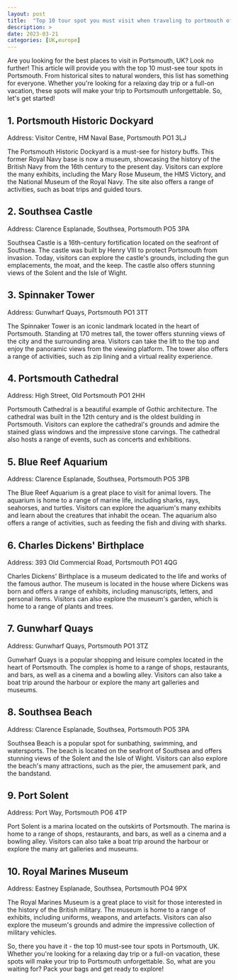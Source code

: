 ```yaml
---
layout: post
title:  "Top 10 tour spot you must visit when traveling to portmouth of UK"
description: >
date: 2023-03-21
categories: [UK,europe]
---
```


Are you looking for the best places to visit in Portsmouth, UK? Look no further! This article will provide you with the top 10 must-see tour spots in Portsmouth. From historical sites to natural wonders, this list has something for everyone. Whether you're looking for a relaxing day trip or a full-on vacation, these spots will make your trip to Portsmouth unforgettable. So, let's get started!

## 1. Portsmouth Historic Dockyard

Address: Visitor Centre, HM Naval Base, Portsmouth PO1 3LJ

The Portsmouth Historic Dockyard is a must-see for history buffs. This former Royal Navy base is now a museum, showcasing the history of the British Navy from the 16th century to the present day. Visitors can explore the many exhibits, including the Mary Rose Museum, the HMS Victory, and the National Museum of the Royal Navy. The site also offers a range of activities, such as boat trips and guided tours.

## 2. Southsea Castle

Address: Clarence Esplanade, Southsea, Portsmouth PO5 3PA

Southsea Castle is a 16th-century fortification located on the seafront of Southsea. The castle was built by Henry VIII to protect Portsmouth from invasion. Today, visitors can explore the castle's grounds, including the gun emplacements, the moat, and the keep. The castle also offers stunning views of the Solent and the Isle of Wight.

## 3. Spinnaker Tower

Address: Gunwharf Quays, Portsmouth PO1 3TT

The Spinnaker Tower is an iconic landmark located in the heart of Portsmouth. Standing at 170 metres tall, the tower offers stunning views of the city and the surrounding area. Visitors can take the lift to the top and enjoy the panoramic views from the viewing platform. The tower also offers a range of activities, such as zip lining and a virtual reality experience.

## 4. Portsmouth Cathedral

Address: High Street, Old Portsmouth PO1 2HH

Portsmouth Cathedral is a beautiful example of Gothic architecture. The cathedral was built in the 12th century and is the oldest building in Portsmouth. Visitors can explore the cathedral's grounds and admire the stained glass windows and the impressive stone carvings. The cathedral also hosts a range of events, such as concerts and exhibitions.

## 5. Blue Reef Aquarium

Address: Clarence Esplanade, Southsea, Portsmouth PO5 3PB

The Blue Reef Aquarium is a great place to visit for animal lovers. The aquarium is home to a range of marine life, including sharks, rays, seahorses, and turtles. Visitors can explore the aquarium's many exhibits and learn about the creatures that inhabit the ocean. The aquarium also offers a range of activities, such as feeding the fish and diving with sharks.

## 6. Charles Dickens' Birthplace

Address: 393 Old Commercial Road, Portsmouth PO1 4QG

Charles Dickens' Birthplace is a museum dedicated to the life and works of the famous author. The museum is located in the house where Dickens was born and offers a range of exhibits, including manuscripts, letters, and personal items. Visitors can also explore the museum's garden, which is home to a range of plants and trees.

## 7. Gunwharf Quays

Address: Gunwharf Quays, Portsmouth PO1 3TZ

Gunwharf Quays is a popular shopping and leisure complex located in the heart of Portsmouth. The complex is home to a range of shops, restaurants, and bars, as well as a cinema and a bowling alley. Visitors can also take a boat trip around the harbour or explore the many art galleries and museums.

## 8. Southsea Beach

Address: Clarence Esplanade, Southsea, Portsmouth PO5 3PA

Southsea Beach is a popular spot for sunbathing, swimming, and watersports. The beach is located on the seafront of Southsea and offers stunning views of the Solent and the Isle of Wight. Visitors can also explore the beach's many attractions, such as the pier, the amusement park, and the bandstand.

## 9. Port Solent

Address: Port Way, Portsmouth PO6 4TP

Port Solent is a marina located on the outskirts of Portsmouth. The marina is home to a range of shops, restaurants, and bars, as well as a cinema and a bowling alley. Visitors can also take a boat trip around the harbour or explore the many art galleries and museums.

## 10. Royal Marines Museum

Address: Eastney Esplanade, Southsea, Portsmouth PO4 9PX

The Royal Marines Museum is a great place to visit for those interested in the history of the British military. The museum is home to a range of exhibits, including uniforms, weapons, and artefacts. Visitors can also explore the museum's grounds and admire the impressive collection of military vehicles.

So, there you have it - the top 10 must-see tour spots in Portsmouth, UK. Whether you're looking for a relaxing day trip or a full-on vacation, these spots will make your trip to Portsmouth unforgettable. So, what are you waiting for? Pack your bags and get ready to explore!